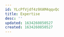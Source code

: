 ```yaml
---
id: YLcPfVjdf4z9XAM4qqvQc
title: Expertise
desc: ''
updated: 1634260850527
created: 1634260850527
---
```


